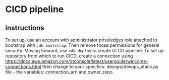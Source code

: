 # CICD pipeline

## instructions

To set up, use an account with administrator priveledges role attached to bootstrap with `cdk bootstrap`. Then remove those permissions for general security. Moving forward, use `cdk deploy` to create CI CD pipeline. To set up repository from which to run CICD, create a connection using https://docs.aws.amazon.com/dtconsole/latest/userguide/welcome-connections.html then change to your specifics: devops/devops_stack.py file - the variables: connection_arn and owner_repo.
